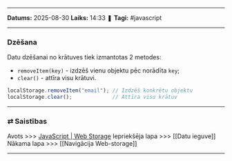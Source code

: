___

**Datums:** 2025-08-30
**Laiks:** 14:33
❚ **Tagi:** #javascript 

---
### Dzēšana

Datu dzēšanai no krātuves tiek izmantotas 2 metodes:

- `removeItem(key)` - izdzēš vienu objektu pēc norādīta `key`;
- `clear()` - attīra visu krātuvi.

```js
localStorage.removeItem("email"); // Izdzēš konkrētu objektu
localStorage.clear();             // Attīra visu krātuv
```

---
### ⇄ Saistības

Avots >>> [JavaScript \| Web Storage](https://metanit.com/web/javascript/12.2.php)
Iepriekšēja lapa >>> [[Datu ieguve]]
Nākama lapa >>> [[Navigācija Web-storage]]

---